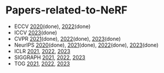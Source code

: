 # Papers-related-to-NeRF

- ECCV [2020](ECCV2020.md)(done), [2022](ECCV2022.md)(done)
- ICCV [2023](ICCV2023.md)(done)
- CVPR [2021](CVPR2021.md)(done), [2022](CVPR2022.md)(done), [2023](CVPR2023.md)(done)
- NeurIPS [2020](NeurIPS2020.md)(done), [2021](NeurIPS2021.md)(done), [2022](NeurIPS2022.md)(done), [2023](NeurIPS2023.md)(done)
- ICLR [2021](ICLR2021.md), [2022](ICLR2022.md), [2023](ICLR2023.md)
- SIGGRAPH [2021](SIGGRAPH2021.md), [2022](SIGGRAPH2022.md), [2023](SIGGRAPH2023.md)
- TOG [2021](TOG2021.md), [2022](TOG2022.md), [2023](TOG2023.md)
